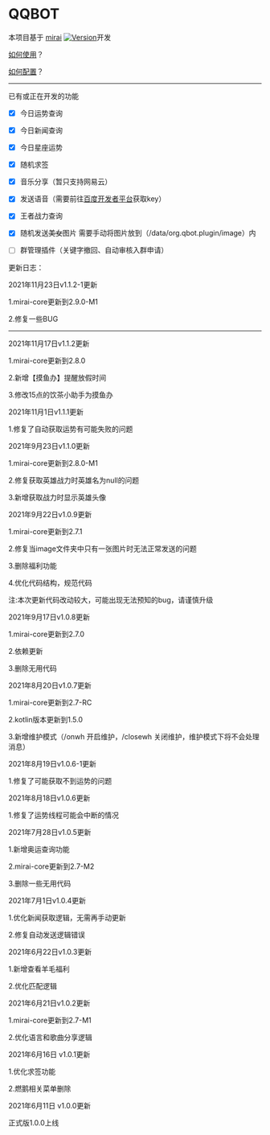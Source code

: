 # QQBOT

本项目基于 [mirai](https://github.com/mamoe/mirai) [![Version](https://img.shields.io/badge/version-2.9.0--M1-red)](https://github.com/mamoe/mirai/releases/tag/v2.9.0-M1)开发

[如何使用](https://github.com/mamoe/mirai-core#%E5%AE%89%E8%A3%85-jar-%E6%8F%92%E4%BB%B6)？

[如何配置](https://github.com/duan649953543/Qbot/blob/main/CONFIG.md)？

---

已有或正在开发的功能

- [x] 今日运势查询
- [x] 今日新闻查询
- [x] 今日星座运势
- [x] 随机求签
- [x] 音乐分享（暂只支持网易云）
- [x] 发送语音（需要前往[百度开发者平台](https://ai.baidu.com/tech/speech)获取key）
- [x] 王者战力查询
- [x] 随机发送~~美女~~图片 需要手动将图片放到（/data/org.qbot.plugin/image）内
- [ ] 群管理插件（关键字撤回、自动审核入群申请）



更新日志：

2021年11月23日v1.1.2-1更新

1.mirai-core更新到2.9.0-M1

2.修复一些BUG

---
2021年11月17日v1.1.2更新

1.mirai-core更新到2.8.0

2.新增【摸鱼办】提醒放假时间

3.修改15点的饮茶小助手为摸鱼办

2021年11月1日v1.1.1更新

1.修复了自动获取运势有可能失败的问题

2021年9月23日v1.1.0更新

1.mirai-core更新到2.8.0-M1

2.修复获取英雄战力时英雄名为null的问题

3.新增获取战力时显示英雄头像

2021年9月22日v1.0.9更新

1.mirai-core更新到2.7.1

2.修复当image文件夹中只有一张图片时无法正常发送的问题

3.删除福利功能

4.优化代码结构，规范代码

注:本次更新代码改动较大，可能出现无法预知的bug，请谨慎升级

2021年9月17日v1.0.8更新

1.mirai-core更新到2.7.0

2.依赖更新

3.删除无用代码

2021年8月20日v1.0.7更新

1.mirai-core更新到2.7-RC

2.kotlin版本更新到1.5.0

3.新增维护模式（/onwh 开启维护，/closewh 关闭维护，维护模式下将不会处理消息）

2021年8月19日v1.0.6-1更新

1.修复了可能获取不到运势的问题

2021年8月18日v1.0.6更新

1.修复了运势线程可能会中断的情况

2021年7月28日v1.0.5更新

1.新增奥运查询功能

2.mirai-core更新到2.7-M2

3.删除一些无用代码

2021年7月1日v1.0.4更新

1.优化新闻获取逻辑，无需再手动更新

2.修复自动发送逻辑错误

2021年6月22日v1.0.3更新

1.新增查看羊毛福利

2.优化匹配逻辑

2021年6月21日v1.0.2更新

1.mirai-core更新到2.7-M1

2.优化语言和歌曲分享逻辑

2021年6月16日 v1.0.1更新

1.优化求签功能

2.燃鹅相关菜单删除

2021年6月11日 v1.0.0更新

正式版1.0.0上线
